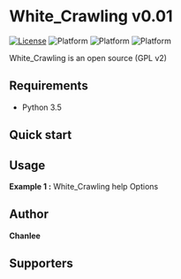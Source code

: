 # White_Crawling v0.01

[![License](https://img.shields.io/badge/license-gpl2-blue.svg)](LICENSE)
![Platform](https://img.shields.io/badge/platform-windows-lightgrey.svg)
![Platform](https://img.shields.io/badge/platform-linux-lightgrey.svg)
![Platform](https://img.shields.io/badge/platform-mac-lightgrey.svg)

White_Crawling is an open source (GPL v2)


## Requirements

* Python 3.5

## Quick start

## Usage

**Example 1 :** White_Crawling help Options

## Author

**Chanlee**

## Supporters